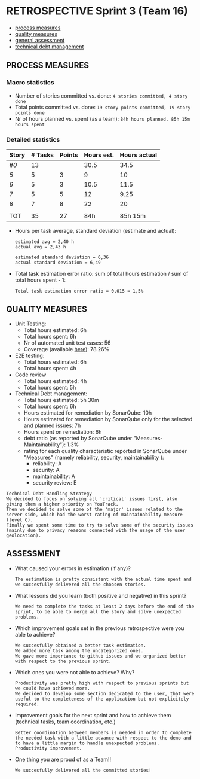 RETROSPECTIVE Sprint 3 (Team 16)
=====================================


- [process measures](#process-measures)
- [quality measures](#quality-measures)
- [general assessment](#assessment)
- [technical debt management](#technical-debt-management)

## PROCESS MEASURES 

### Macro statistics

- Number of stories committed vs. done: `4 stories committed, 4 story done`
- Total points committed vs. done: `19 story points committed, 19 story points done`
- Nr of hours planned vs. spent (as a team): `84h hours planned, 85h 15m hours spent`

### Detailed statistics

| Story  | # Tasks       | Points | Hours est. | Hours actual |
|--------|---------------|--------|------------|--------------|
| _#0_   |   13          |        |     30.5   |     34.5     |
| _5_    |   5           |   3    |     9      |     10       |
| _6_    |   5           |   3    |     10.5   |     11.5     |
| _7_    |   5           |   5    |     12     |     9.25     |       
| _8_    |   7           |   8    |     22     |     20       |       
||
| TOT    |   35          |   27   |     84h    |   85h 15m    |

- Hours per task average, standard deviation (estimate and actual):

      estimated avg = 2,40 h
      actual avg = 2,43 h
      
      estimated standard deviation = 6,36
      actual standard deviation = 6,49 

- Total task estimation error ratio: sum of total hours estimation / sum of total hours spent - 1:

      Total task estimation error ratio = 0,015 = 1,5%


## QUALITY MEASURES 

- Unit Testing:
  - Total hours estimated: 6h
  - Total hours spent: 6h
  - Nr of automated unit test cases: 56
  - Coverage (available [here](./../server/test_results/3_sprint_unitTestResult.txt)): 78.26%
- E2E testing:
  - Total hours estimated: 6h
  - Total hours spent: 4h 
- Code review
  - Total hours estimated: 4h
  - Total hours spent: 5h
- Technical Debt management:
  - Total hours estimated: 5h 30m
  - Total hours spent: 6h
  - Hours estimated for remediation by SonarQube: 10h
  - Hours estimated for remediation by SonarQube only for the selected and planned issues: 7h
  - Hours spent on remediation: 6h
  - debt ratio (as reported by SonarQube under "Measures-Maintainability"): 1.3%
  - rating for each quality characteristic reported in SonarQube under "Measures" (namely reliability, security, maintainability ):
      - reliability: A
      - security: A
      - maintainability: A
      - security review: E

```
Technical Debt Handling Strategy
We decided to focus on solving all 'critical' issues first, also giving them a higher priority on YouTrack.
Then we decided to solve some of the 'major' issues related to the server side, which had the worst rating of maintainability measure (level C).
Finally we spent some time to try to solve some of the security issues (mainly due to privacy reasons connected with the usage of the user geolocation).
```

## ASSESSMENT

- What caused your errors in estimation (if any)?

      The estimation is pretty consistent with the actual time spent and we succesfully delivered all the choosen stories. 

- What lessons did you learn (both positive and negative) in this sprint?

      We need to complete the tasks at least 2 days before the end of the sprint, to be able to merge all the story and solve unexpected problems.

- Which improvement goals set in the previous retrospective were you able to achieve?

      We succesfully obtained a better task estimation. 
      We added more task among the uncategorized ones. 
      We gave more importance to github issues and we organized better with respect to the previous sprint. 
  
- Which ones you were not able to achieve? Why?

      Productivity was pretty high with respect to previous sprints but we could have achieved more. 
      We decided to develop some section dedicated to the user, that were useful to the completeness of the application but not explicitely required.  

- Improvement goals for the next sprint and how to achieve them (technical tasks, team coordination, etc.)

      Better coordination between members is needed in order to complete the needed task with a little advance with respect to the demo and to have a little margin to handle unexpected problems.
      Productivity improvement. 

- One thing you are proud of as a Team!!

      We succesfully delivered all the committed stories!
